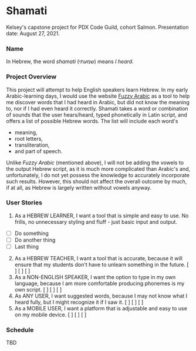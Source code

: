 # Shamati
Kelsey's capstone project for PDX Code Guild, cohort Salmon. Presentation date: August 27, 2021.

### Name
In Hebrew, the word *shamati* (שמעתי) means *I heard*.

### Project Overview
This project will attempt to help English speakers learn Hebrew. In my early Arabic-learning days, I would use the website [Fuzzy Arabic](http://fuzzyarabic.herokuapp.com/) as a tool to help me discover words that I had heard in Arabic, but did not know the meaning to, nor if I had even heard it correctly. Shamati takes a word or combination of sounds that the user hears/heard, typed phonetically in Latin script, and offers a list of possible Hebrew words. The list will include each word's 

* meaning, 
* root letters, 
* transliteration, 
* and part of speech.

Unlike *Fuzzy Arabic* (mentioned above), I will not be adding the vowels to the output Hebrew script, as it is much more complicated than Arabic's and, unfortunately, I do not yet possess the knowledge to accurately incorporate such results. However, this should not affect the overall outcome by much, if at all, as Hebrew is largely written without vowels anyway.

### User Stories
1. As a HEBREW LEARNER, I want a tool that is simple and easy to use. No frills, no unnecessary styling and fluff - just basic input and output.
- [ ] Do something
- [ ] Do another thing
- [ ] Last thing
2. As a HEBREW TEACHER, I want a tool that is accurate, because it will ensure that my students don't have to unlearn something in the future.
[ ]
[ ]
[ ]
3. As a NON-ENGLISH SPEAKER, I want the option to type in my own language, because I am more comfortable producing phonemes is my own script. 
[ ]
[ ]
[ ]
4. As ANY USER, I want suggested words, because I may not know what I heard fully, but I might recognize it if I saw it.
[ ]
[ ]
[ ]
5. As a MOBILE USER, I want a platform that is adjustable and easy to use on my mobile device. 
[ ]
[ ]
[ ]

### Schedule
TBD
